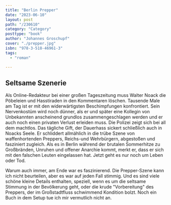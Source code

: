 ```yaml
---
title: "Berlin Prepper"
date: "2023-06-10"
layout: post
path: "/230610"
category: "Category"
posttype: "book"
author: "Johannes Groschupf"
cover: "./prepper.jpg"
isbn: "978-3-518-46961-3"
tags:
  - "roman"

---
```

## Seltsame Szenerie

Als Online-Redakteur bei einer großen Tageszeitung muss Walter Noack die Pöbeleien und Hasstiraden in den Kommentaren löschen. Tausende Male am Tag ist er mit den widerwärtigsten Beschimpfungen konfrontiert. Sein Nervenkostüm wird noch dünner, als er und später eine Kollegin von Unbekannten anscheinend grundlos zusammengeschlagen werden und er auch noch einen privaten Verlust erleiden muss. Die Polizei zeigt sich bei all dem machtlos. Das tägliche Gift, der Dauerhass sickert schließlich auch in Noacks Seele. Er schliddert allmählich in die trübe Szene von waffenhortenden Preppers, Reichs-und Wehrbürgern, abgestoßen und fasziniert zugleich. Als es in Berlin während der brutalen Sommerhitze zu Großbränden, Unruhen und offener Anarchie kommt, merkt er, dass er sich mit den falschen Leuten eingelassen hat. Jetzt geht es nur noch um Leben oder Tod.

Warum auch immer, am Ende war es faszinierend. Die Prepper-Szene kann ich nicht beurteilen, aber es war auf jeden Fall stimmig. Und es sind viele schöne kleine Details enthalten, speziell, wenn es um die seltsame Stimmung in der Bevölkerung geht, oder die krude "Vorbereitung" des Preppers, der im Großstadtfluss schwimmend Kondition bolzt. Noch ein Buch in dem Setup tue ich mir vermutlich nicht an.